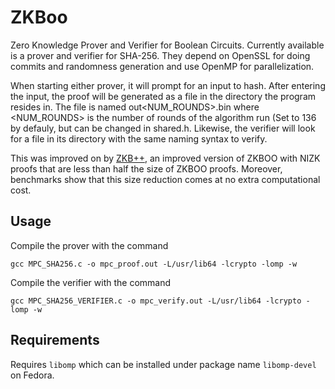 # ZKBoo

Zero Knowledge Prover and Verifier for Boolean Circuits. Currently available is a prover and verifier for SHA-256. They depend on OpenSSL for doing commits and randomness generation and use OpenMP for parallelization.

When starting either prover, it will prompt for an input to hash. After entering the input, the proof will be generated as a file in the directory the program resides in. The file is named out<NUM_ROUNDS>.bin where <NUM_ROUNDS> is the number of rounds of the algorithm run (Set to 136 by defauly, but can be changed in shared.h. Likewise, the verifier will look for a file in its directory with the same naming syntax to verify.

This was improved on by [ZKB++](https://eprint.iacr.org/2017/279.pdf), an improved version of ZKBOO with NIZK proofs that are less than half the size of ZKBOO proofs. Moreover, benchmarks show that this size reduction comes at no extra computational cost.

## Usage

Compile the prover with the command
```
gcc MPC_SHA256.c -o mpc_proof.out -L/usr/lib64 -lcrypto -lomp -w
```

Compile the verifier with the command
```
gcc MPC_SHA256_VERIFIER.c -o mpc_verify.out -L/usr/lib64 -lcrypto -lomp -w
```

## Requirements
Requires `libomp` which can be installed under package name `libomp-devel` on Fedora.

